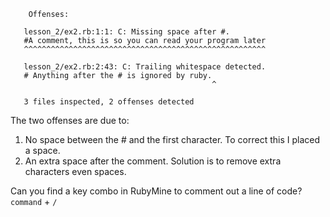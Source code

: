 ```
    Offenses:

   lesson_2/ex2.rb:1:1: C: Missing space after #.  
   #A comment, this is so you can read your program later  
   ^^^^^^^^^^^^^^^^^^^^^^^^^^^^^^^^^^^^^^^^^^^^^^^^^^^^^^

   lesson_2/ex2.rb:2:43: C: Trailing whitespace detected.  
   # Anything after the # is ignored by ruby.  
                                             ^
   
   3 files inspected, 2 offenses detected
```

The two offenses are due to:   
1. No space between the # and the first character. To correct this I placed a space.  
2. An extra space after the comment. Solution is to remove extra characters even spaces.  

Can you find a key combo in RubyMine to comment out a line of code?  
`command` + `/`
 
